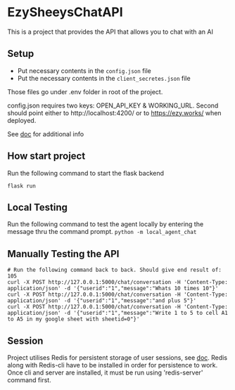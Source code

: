 # EzySheeysChatAPI
This is a project that provides the API that allows you to chat with an AI

## Setup
- Put necessary contents in the `config.json` file
- Put the necessary contents in the `client_secretes.json` file

Those files go under .env folder in root of the project.

config.json requires two keys: OPEN_API_KEY & WORKING_URL. Second should point either to http://localhost:4200/ or to 
https://ezy.works/ when deployed.

See [doc](https://docs.google.com/document/d/1isarquaUL6aNTF3gB_q_72UyjPkR91ig24gIOY16y1Q/edit) for additional info

## How start project
Run the following command to start the flask backend
```
flask run
```

## Local Testing
Run the following command to test the agent locally by entering the message thru the command prompt.
`python -m local_agent_chat`


## Manually Testing the API
```
# Run the following command back to back. Should give end result of: 105
curl -X POST http://127.0.0.1:5000/chat/conversation -H 'Content-Type: application/json' -d '{"userid":"1","message":"Whats 10 times 10"}'
curl -X POST http://127.0.0.1:5000/chat/conversation -H 'Content-Type: application/json' -d '{"userid":"1","message":"and plus 5"}'
curl -X POST http://127.0.0.1:5000/chat/conversation -H 'Content-Type: application/json' -d '{"userid":"1","message":"Write 1 to 5 to cell A1 to A5 in my google sheet with sheetid=0"}'
```

## Session
Project utilises Redis for persistent storage of user sessions, see [doc](https://redis.io/docs/getting-started/). Redis 
along with Redis-cli have to be installed in order for persistence to work. Once cli and server are installed, 
it must be run using 'redis-server' command first.
